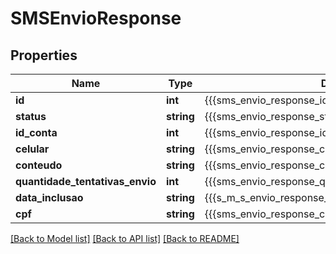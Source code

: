 # SMSEnvioResponse

## Properties
Name | Type | Description | Notes
------------ | ------------- | ------------- | -------------
**id** | **int** | {{{sms_envio_response_id_value}}} | [optional] 
**status** | **string** | {{{sms_envio_response_status_value}}} | [optional] 
**id_conta** | **int** | {{{sms_envio_response_id_conta_value}}} | [optional] 
**celular** | **string** | {{{sms_envio_response_celular_value}}} | [optional] 
**conteudo** | **string** | {{{sms_envio_response_conteudo_value}}} | [optional] 
**quantidade_tentativas_envio** | **int** | {{{sms_envio_response_quantidade_tentativas_envio_value}}} | [optional] 
**data_inclusao** | **string** | {{{s_m_s_envio_response_data_inclusao_value}}} | [optional] 
**cpf** | **string** | {{{sms_envio_response_cpf_value}}} | [optional] 

[[Back to Model list]](../README.md#documentation-for-models) [[Back to API list]](../README.md#documentation-for-api-endpoints) [[Back to README]](../README.md)


